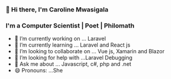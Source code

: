 ###  :wave: Hi there, I'm Caroline Mwasigala

### I'm a Computer Scientist | Poet | Philomath



- 🔭 I’m currently working on ... Laravel
- 🌱 I’m currently learning ... Laravel and React js
- 👯 I’m looking to collaborate on ... Vue js, Xamarin and Blazor 
- 🤔 I’m looking for help with ...Laravel Debugging
- 💬 Ask me about ... Javascript, c#, php and .net 
- 😄 Pronouns: ...She

